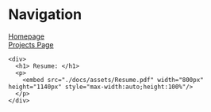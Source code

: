 <html>
  <body>
    <div>
      <h1> Navigation </h1>
      <p>
        <a href="https://scicapt.github.io"> Homepage </a>
        <br>
        <a href="https://scicapt.github.io/Projects"> Projects Page </a>
      </p>
    </div>
    
    <div>
      <h1> Resume: </h1>
      <p>
        <embed src="./docs/assets/Resume.pdf" width="800px" height="1140px" style="max-width:auto;height:100%"/>
      </p>
    </div>
